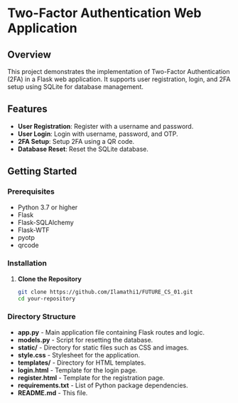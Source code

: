 # Two-Factor Authentication Web Application

## Overview

This project demonstrates the implementation of Two-Factor Authentication (2FA) in a Flask web application. It supports user registration, login, and 2FA setup using SQLite for database management.

## Features

- **User Registration**: Register with a username and password.
- **User Login**: Login with username, password, and OTP.
- **2FA Setup**: Setup 2FA using a QR code.
- **Database Reset**: Reset the SQLite database.

## Getting Started

### Prerequisites

- Python 3.7 or higher
- Flask
- Flask-SQLAlchemy
- Flask-WTF
- pyotp
- qrcode

### Installation

1. **Clone the Repository**

   ```bash
   git clone https://github.com/Ilamathi1/FUTURE_CS_01.git
   cd your-repository


### Directory Structure

- **app.py** - Main application file containing Flask routes and logic.
- **models.py** - Script for resetting the database.
- **static/** - Directory for static files such as CSS and images.
- **style.css** - Stylesheet for the application.
- **templates/** - Directory for HTML templates.
- **login.html** - Template for the login page.
- **register.html** - Template for the registration page.
- **requirements.txt** - List of Python package dependencies.
- **README.md** - This file.

